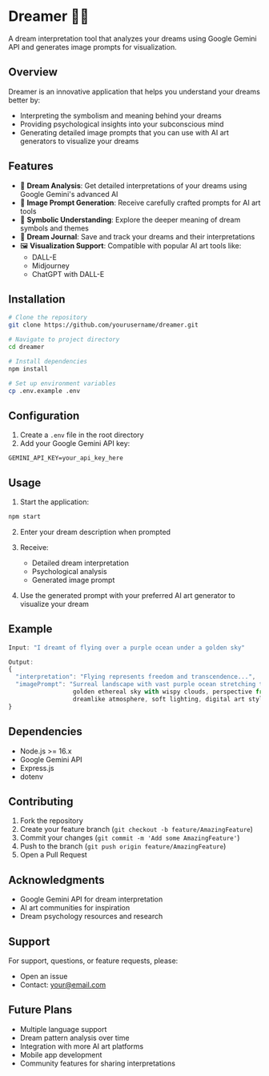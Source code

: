 # Dreamer 🌙✨

A dream interpretation tool that analyzes your dreams using Google Gemini API and generates image prompts for visualization.

## Overview

Dreamer is an innovative application that helps you understand your dreams better by:
- Interpreting the symbolism and meaning behind your dreams
- Providing psychological insights into your subconscious mind
- Generating detailed image prompts that you can use with AI art generators to visualize your dreams

## Features

- 🧠 **Dream Analysis**: Get detailed interpretations of your dreams using Google Gemini's advanced AI
- 🎨 **Image Prompt Generation**: Receive carefully crafted prompts for AI art tools
- 💭 **Symbolic Understanding**: Explore the deeper meaning of dream symbols and themes
- 📝 **Dream Journal**: Save and track your dreams and their interpretations
- 🖼️ **Visualization Support**: Compatible with popular AI art tools like:
  - DALL-E
  - Midjourney
  - ChatGPT with DALL-E

## Installation

```bash
# Clone the repository
git clone https://github.com/yourusername/dreamer.git

# Navigate to project directory
cd dreamer

# Install dependencies
npm install

# Set up environment variables
cp .env.example .env
```

## Configuration

1. Create a `.env` file in the root directory
2. Add your Google Gemini API key:
```
GEMINI_API_KEY=your_api_key_here
```

## Usage

1. Start the application:
```bash
npm start
```

2. Enter your dream description when prompted

3. Receive:
   - Detailed dream interpretation
   - Psychological analysis
   - Generated image prompt

4. Use the generated prompt with your preferred AI art generator to visualize your dream

## Example

```javascript
Input: "I dreamt of flying over a purple ocean under a golden sky"

Output:
{
  "interpretation": "Flying represents freedom and transcendence...",
  "imagePrompt": "Surreal landscape with vast purple ocean stretching to horizon, 
                  golden ethereal sky with wispy clouds, perspective from above, 
                  dreamlike atmosphere, soft lighting, digital art style..."
}
```

## Dependencies

- Node.js >= 16.x
- Google Gemini API
- Express.js
- dotenv

## Contributing

1. Fork the repository
2. Create your feature branch (`git checkout -b feature/AmazingFeature`)
3. Commit your changes (`git commit -m 'Add some AmazingFeature'`)
4. Push to the branch (`git push origin feature/AmazingFeature`)
5. Open a Pull Request


## Acknowledgments

- Google Gemini API for dream interpretation
- AI art communities for inspiration
- Dream psychology resources and research

## Support

For support, questions, or feature requests, please:
- Open an issue
- Contact: your@email.com

## Future Plans

- Multiple language support
- Dream pattern analysis over time
- Integration with more AI art platforms
- Mobile app development
- Community features for sharing interpretations
